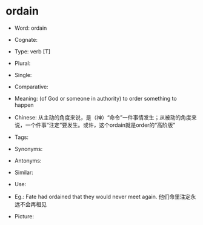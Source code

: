 # ordain

- Word: ordain
- Cognate: 

- Type: verb [T]
- Plural: 
- Single: 
- Comparative: 
- Meaning: (of God or someone in authority) to order something to happen
- Chinese: 从主动的角度来说，是（神）“命令”一件事情发生；从被动的角度来说，一个件事“注定”要发生。或许，这个ordain就是order的“高阶版”
- Tags: 
- Synonyms: 
- Antonyms: 
- Similar: 
- Use: 
- Eg.: Fate had ordained that they would never meet again. 他们命里注定永远不会再相见
- Picture: 

